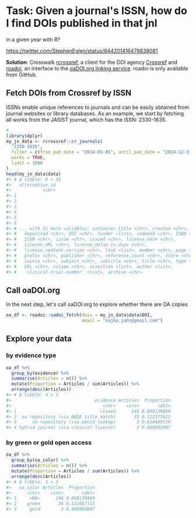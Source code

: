 


# Task: Given a journal's ISSN, how do I find DOIs published in that jnl
in a given year with R?

<https://twitter.com/StephenEglen/status/844201416478638081>

**Solution**: Crosswalk [rcrossref](https://github.com/ropensci/rcrossref/),
a client for the DOI agency [Crossref](https://www.crossref.org/)
and [roadoi](https://github.com/njahn82/roadoi), an interface
to the [oaDOI.org linking service](https://oadoi.org/).
roadoi is only available from GitHub.

## Fetch DOIs from Crossref by ISSN

ISSNs enable unique references to journals and can be easily
obtained from journal websites or library databases. As an example, we start
by fetching all works from the JASIST journal, which has the ISSN: 2330-1635.


```r
#
library(dplyr)
my_jn_data <- rcrossref::cr_journals(
  "2330-1635",
  filter = c(from_pub_date = "2014-01-01", until_pub_date = "2014-12-31"),
  works = TRUE,
  limit = 1000
)
head(my_jn_data$data)
#> # A tibble: 6 × 33
#>   alternative.id
#>            <chr>
#> 1               
#> 2               
#> 3               
#> 4               
#> 5               
#> 6               
#> # ... with 32 more variables: container.title <chr>, created <chr>,
#> #   deposited <chr>, DOI <chr>, funder <list>, indexed <chr>, ISBN <chr>,
#> #   ISSN <chr>, issue <chr>, issued <chr>, license_date <chr>,
#> #   license_URL <chr>, license_delay.in.days <chr>,
#> #   license_content.version <chr>, link <list>, member <chr>, page <chr>,
#> #   prefix <chr>, publisher <chr>, reference.count <chr>, score <chr>,
#> #   source <chr>, subject <chr>, subtitle <chr>, title <chr>, type <chr>,
#> #   URL <chr>, volume <chr>, assertion <list>, author <list>,
#> #   `clinical-trial-number` <list>, archive <chr>
```

## Call oaDOI.org

In the next step, let's call oaDOI.org to explore whether there are OA copies



```r
oa_df <- roadoi::oadoi_fetch(dois = my_jn_data$data$DOI,
                             email = "najko.jahn@gmail.com")
```

## Explore your data

### by evidence type



```r
oa_df %>%
  group_by(evidence) %>%
  summarise(Articles = n()) %>%
  mutate(Proportion = Articles / sum(Articles)) %>%
  arrange(desc(Articles))
#> # A tibble: 4 × 3
#>                                evidence Articles  Proportion
#>                                   <chr>    <int>       <dbl>
#> 1                                closed      246 0.860139860
#> 2  oa repository (via BASE title match)       35 0.122377622
#> 3      oa repository (via pmcid lookup)        3 0.010489510
#> 4 hybrid journal (via crossref license)        2 0.006993007
```

### by green or gold open access


```r
oa_df %>%
  group_by(oa_color) %>%
  summarise(Articles = n()) %>%
  mutate(Proportion = Articles / sum(Articles)) %>%
  arrange(desc(Articles))
#> # A tibble: 3 × 3
#>   oa_color Articles  Proportion
#>      <chr>    <int>       <dbl>
#> 1     <NA>      246 0.860139860
#> 2    green       38 0.132867133
#> 3     gold        2 0.006993007
```

